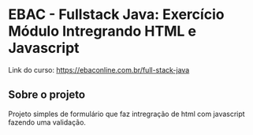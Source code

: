 # EBAC - Fullstack Java: Exercício Módulo Intregrando HTML e Javascript

Link do curso: https://ebaconline.com.br/full-stack-java

## Sobre o projeto

Projeto simples de formulário que faz intregração de html com javascript fazendo uma validação.



